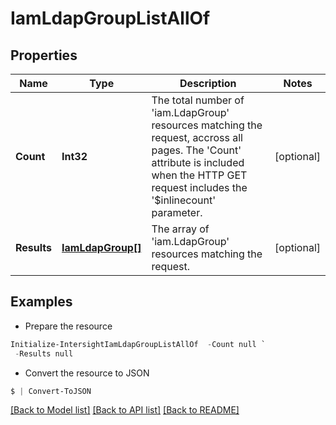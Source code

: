 # IamLdapGroupListAllOf
## Properties

Name | Type | Description | Notes
------------ | ------------- | ------------- | -------------
**Count** | **Int32** | The total number of &#39;iam.LdapGroup&#39; resources matching the request, accross all pages. The &#39;Count&#39; attribute is included when the HTTP GET request includes the &#39;$inlinecount&#39; parameter. | [optional] 
**Results** | [**IamLdapGroup[]**](IamLdapGroup.md) | The array of &#39;iam.LdapGroup&#39; resources matching the request. | [optional] 

## Examples

- Prepare the resource
```powershell
Initialize-IntersightIamLdapGroupListAllOf  -Count null `
 -Results null
```

- Convert the resource to JSON
```powershell
$ | Convert-ToJSON
```

[[Back to Model list]](../README.md#documentation-for-models) [[Back to API list]](../README.md#documentation-for-api-endpoints) [[Back to README]](../README.md)

